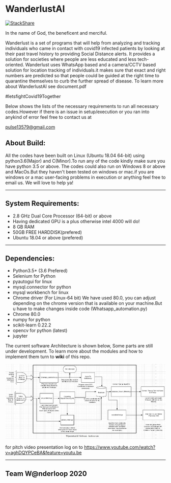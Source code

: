 # WanderlustAI

[![StackShare](http://img.shields.io/badge/tech-stack-0690fa.svg?style=flat)](https://stackshare.io/wanderloop/wanderlustai)

In the name of God, the beneficent and merciful.

Wanderlust is a set of programs that will help from analyzing and tracking individuals who came in contact with covid19 infected patients by looking at their past travel history to providing Social Distance alerts. It provides a solution for societies where people are less educated and less tech-oriented. Wanderlust uses WhatsApp based and a camera/CCTV based solution for location tracking of individuals.it makes sure that exact and right numbers are predicted so that people could be guided at the right time to quarantine themselves to curb the further spread of disease.
To learn more about WanderlustAI see document.pdf 

#letsfightCovid19Together

Below shows the lists of the necessary requirements to run all necessary codes.However if there is an issue in setup/execution or you ran into anykind of error feel free to contact us at 

pulse13579@gmail.com

About Build:
-------------

All the codes have been built on Linux (Ubuntu 18.04 64-bit) using python3.6(Major) and C(Minor).To run any of the code kindly make sure you have python 3.5 or above. The codes could also run on Windows 8 or above and MacOs.But they haven't been tested on windows or mac.if you are windows or a mac user-facing problems in execution or anything feel free to email us. We will love to help ya!

-----------------------------------------------------------------------------------------------------------------------------

System Requirements:
----------------------------------

* 2.8 GHz Dual Core Processor (64-bit) or above
* Having dedicated GPU is a plus otherwise intel 4000 will do!
* 8 GB RAM
* 50GB FREE HARDDISK(prefered)
* Ubuntu 18.04 or above (prefered)

----------------------------------------------------------------------------------------------------------------------------

Dependencies:
--------------------------------

* Python3.5+ (3.6 Prefered)
* Selenium for Python
* pyautogui for linux
* mysql.connector for python
* mysql workbench for linux
* Chrome driver (For Linux-64 bit) We have used 80.0, you can adjust depending on the chrome version that is available on your machine.But u have to make changes inside code (Whatsapp_automation.py)
* Chrome 80.0
* numpy for python
* scikit-learn 0.22.2 
* opencv for python (latest)
* jupyter

The current software Architecture is shown below, Some parts are still under development. To learn more about 
the modules and how to implement them turn to **wiki** of this repo.


![arch](https://github.com/wanderloop/WanderlustAI/blob/master/pinta.jpg)


for pitch video presentation log on to https://www.youtube.com/watch?v=aghDQYPCeBA&feature=youtu.be

----------------------------------------------------------------------------------------------------------------------------
Team W@nderloop 2020
---------


